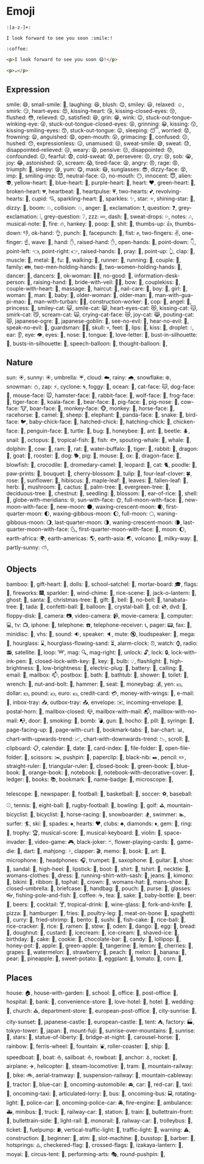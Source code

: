 # Emoji
```regex
:[a-z-]+:
```
```gularen
I look forward to see you soon :smile:!

:coffee:
```
```html
<p>I look forward to see you soon 😄!</p>

<p>☕</p>
```

## Expression
smile: 😄,
small-smile: 🙂,
laughing: 😆,
blush: 😊,
smiley: 😃,
relaxed: ☺️,
smirk: 😏,
heart-eyes: 😍,
kissing-heart: 😘,
kissing-closed-eyes: 😚,
flushed: 😳,
relieved: 😌,
satisfied: 😆,
grin: 😁,
wink: 😉,
stuck-out-tongue-winking-eye: 😜,
stuck-out-tongue-closed-eyes: 😝,
grinning: 😀,
kissing: 😗,
kissing-smiling-eyes: 😙,
stuck-out-tongue: 😛,
sleeping: 😴,
worried: 😟,
frowning: 😦,
anguished: 😧,
open-mouth: 😮,
grimacing: 😬,
confused: 😕,
hushed: 😯,
expressionless: 😑,
unamused: 😒,
sweat-smile: 😅,
sweat: 😓,
disappointed-relieved: 😥,
weary: 😩,
pensive: 😔,
disappointed: 😞,
confounded: 😖,
fearful: 😨,
cold-sweat: 😰,
persevere: 😣,
cry: 😢,
sob: 😭,
joy: 😂,
astonished: 😲,
scream: 😱,
tired-face: 😫,
angry: 😠,
rage: 😡,
triumph: 😤,
sleepy: 😪,
yum: 😋,
mask: 😷,
sunglasses: 😎,
dizzy-face: 😵,
imp: 👿,
smiling-imp: 😈,
neutral-face: 😐,
no-mouth: 😶,
innocent: 😇,
alien: 👽,
yellow-heart: 💛,
blue-heart: 💙,
purple-heart: 💜,
heart: ❤️,
green-heart: 💚,
broken-heart: 💔,
heartbeat: 💓,
heartpulse: 💗,
two-hearts: 💕,
revolving-hearts: 💞,
cupid: 💘,
sparkling-heart: 💖,
sparkles: ✨,
star: ⭐,
shining-star: 🌟,
dizzy: 💫,
boom: 💥,
collision: 💥,
anger: 💢,
exclamation: ❗,
question: ❓,
grey-exclamation: ❕,
grey-question: ❔,
zzz: 💤,
dash: 💨,
sweat-drops: 💦,
notes: 🎶,
musical-note: 🎵,
fire: 🔥,
hankey: 💩,
poop: 💩,
shit: 💩,
thumbs-up: 👍,
thumbs-down: 👎,
ok-hand: 👌,
punch: 👊,
facepunch: 👊,
fist: ✊,
two-fingers: ✌️,
one-finger: ☝️,
wave: 👋,
hand: ✋,
raised-hand: ✋,
open-hands: 👐,
point-down: 👇,
point-left: 👈,
point-right: 👉,
raised-hands: 🙌,
pray: 🙏,
point-up: 👆,
clap: 👏,
muscle: 💪,
metal: 🤘,
fu: 🖕,
walking: 🚶,
runner: 🏃,
running: 🏃,
couple: 👫,
family: 👪,
two-men-holding-hands: 👬,
two-women-holding-hands: 👭,
dancer: 💃,
dancers: 👯,
ok-woman: 🙆‍♀️,
no-good: 🙅,
information-desk-person: 💁,
raising-hand: 🙋,
bride-with-veil: 👰‍♀️,
bow: 🙇,
couplekiss: 💏,
couple-with-heart: 💑,
massage: 💆,
haircut: 💇,
nail-care: 💅,
boy: 👦,
girl: 👧,
woman: 👩,
man: 👨,
baby: 👶,
older-woman: 👵,
older-man: 👴,
man-with-gua-pi-mao: 👲,
man-with-turban: 👳‍♂️,
construction-worker: 👷,
cop: 👮,
angel: 👼,
princess: 👸,
smiley-cat: 😺,
smile-cat: 😸,
heart-eyes-cat: 😻,
kissing-cat: 😽,
smirk-cat: 😼,
scream-cat: 🙀,
crying-cat-face: 😿,
joy-cat: 😹,
pouting-cat: 😾,
japanese-ogre: 👹,
japanese-goblin: 👺,
see-no-evil: 🙈,
hear-no-evil: 🙉,
speak-no-evil: 🙊,
guardsman: 💂‍♂️,
skull: 💀,
feet: 🐾,
lips: 👄,
kiss: 💋,
droplet: 💧,
ear: 👂,
eye: 👁️,
eyes: 👀,
nose: 👃,
tongue: 👅,
love-letter: 💌,
bust-in-silhouette: 👤,
busts-in-silhouette: 👥,
speech-balloon: 💬,
thought-balloon: 💭,

## Nature
sun: ☀️,
sunny: ☀️,
umbrella: ☔,
cloud: ☁️,
rainy: 🌧️,
snowflake: ❄️,
snowman: ⛄,
zap: ⚡,
cyclone: 🌀,
foggy: 🌁,
ocean: 🌊,
cat-face: 🐱,
dog-face: 🐶,
mouse-face: 🐭,
hamster-face: 🐹,
rabbit-face: 🐰,
wolf-face: 🐺,
frog-face: 🐸,
tiger-face: 🐯,
koala-face: 🐨,
bear-face: 🐻,
pig-face: 🐷,
pig-nose: 🐽,
cow-face: 🐮,
boar-face: 🐗,
monkey-face: 🐵,
monkey: 🐒,
horse-face: 🐴,
racehorse: 🐎,
camel: 🐫,
sheep: 🐑,
elephant: 🐘,
panda-face: 🐼,
snake: 🐍,
bird-face: 🐦,
baby-chick-face: 🐤,
hatched-chick: 🐥,
hatching-chick: 🐣,
chicken-face: 🐔,
penguin-face: 🐧,
turtle: 🐢,
bug: 🐛,
honeybee: 🐝,
ant: 🐜,
beetle: 🪲,
snail: 🐌,
octopus: 🐙,
tropical-fish: 🐠,
fish: 🐟,
spouting-whale: 🐳,
whale: 🐋,
dolphin: 🐬,
cow: 🐄,
ram: 🐏,
rat: 🐀,
water-buffalo: 🐃,
tiger: 🐅,
rabbit: 🐇,
dragon: 🐉,
goat: 🐐,
rooster: 🐓,
dog: 🐕,
pig: 🐖,
mouse: 🐁,
ox: 🐂,
dragon-face: 🐲,
blowfish: 🐡,
crocodile: 🐊,
dromedary-camel: 🐪,
leopard: 🐆,
cat: 🐈,
poodle: 🐩,
paw-prints: 🐾,
bouquet: 💐,
cherry-blossom: 🌸,
tulip: 🌷,
four-leaf-clover: 🍀,
rose: 🌹,
sunflower: 🌻,
hibiscus: 🌺,
maple-leaf: 🍁,
leaves: 🍃,
fallen-leaf: 🍂,
herb: 🌿,
mushroom: 🍄,
cactus: 🌵,
palm-tree: 🌴,
evergreen-tree: 🌲,
deciduous-tree: 🌳,
chestnut: 🌰,
seedling: 🌱,
blossom: 🌼,
ear-of-rice: 🌾,
shell: 🐚,
globe-with-meridians: 🌐,
sun-with-face: 🌞,
full-moon-with-face: 🌝,
new-moon-with-face: 🌚,
new-moon: 🌑,
waxing-crescent-moon: 🌒,
first-quarter-moon: 🌓,
waxing-gibbous-moon: 🌔,
full-moon: 🌕,
waning-gibbous-moon: 🌖,
last-quarter-moon: 🌗,
waning-crescent-moon: 🌘,
last-quarter-moon-with-face: 🌜,
first-quarter-moon-with-face: 🌛,
moon: 🌔,
earth-africa: 🌍,
earth-americas: 🌎,
earth-asia: 🌏,
volcano: 🌋,
milky-way: 🌌,
partly-sunny: ⛅,

## Objects
bamboo: 🎍,
gift-heart: 💝,
dolls: 🎎,
school-satchel: 🎒,
mortar-board: 🎓,
flags: 🎏,
fireworks: 🎆,
sparkler: 🎇,
wind-chime: 🎐,
rice-scene: 🎑,
jack-o-lantern: 🎃,
ghost: 👻,
santa: 🎅,
christmas-tree: 🎄,
gift: 🎁,
bell: 🔔,
no-bell: 🔕,
tanabata-tree: 🎋,
tada: 🎉,
confetti-ball: 🎊,
balloon: 🎈,
crystal-ball: 🔮,
cd: 💿,
dvd: 📀,
floppy-disk: 💾,
camera: 📷,
video-camera: 📹,
movie-camera: 🎥,
computer: 💻,
tv: 📺,
iphone: 📱,
telephone: ☎️,
telephone-receiver: 📞,
pager: 📟,
fax: 📠,
minidisc: 💽,
vhs: 📼,
sound: 🔉,
speaker: 🔈,
mute: 🔇,
loudspeaker: 📢,
mega: 📣,
hourglass: ⌛,
hourglass-flowing-sand: ⏳,
alarm-clock: ⏰,
watch: ⌚,
radio: 📻,
satellite: 📡,
loop: ➿,
mag: 🔍,
mag-right: 🔎,
unlock: 🔓,
lock: 🔒,
lock-with-ink-pen: 🔏,
closed-lock-with-key: 🔐,
key: 🔑,
bulb: 💡,
flashlight: 🔦,
high-brightness: 🔆,
low-brightness: 🔅,
electric-plug: 🔌,
battery: 🔋,
calling: 📲,
email: 📧,
mailbox: 📫,
postbox: 📮,
bath: 🛀,
bathtub: 🛁,
shower: 🚿,
toilet: 🚽,
wrench: 🔧,
nut-and-bolt: 🔩,
hammer: 🔨,
seat: 💺,
moneybag: 💰,
yen: 💴,
dollar: 💵,
pound: 💷,
euro: 💶,
credit-card: 💳,
money-with-wings: 💸,
e-mail: 📧,
inbox-tray: 📥,
outbox-tray: 📤,
envelope: ✉️,
incoming-envelope: 📨,
postal-horn: 📯,
mailbox-closed: 📪,
mailbox-with-mail: 📬,
mailbox-with-no-mail: 📭,
door: 🚪,
smoking: 🚬,
bomb: 💣,
gun: 🔫,
hocho: 🔪,
pill: 💊,
syringe: 💉,
page-facing-up: 📄,
page-with-curl: 📃,
bookmark-tabs: 📑,
bar-chart: 📊,
chart-with-upwards-trend: 📈,
chart-with-downwards-trend: 📉,
scroll: 📜,
clipboard: 📋,
calendar: 📆,
date: 📅,
card-index: 📇,
file-folder: 📁,
open-file-folder: 📂,
scissors: ✂️,
pushpin: 📌,
paperclip: 📎,
black-nib: ✒️,
pencil: ✏️,
straight-ruler: 📏,
triangular-ruler: 📐,
closed-book: 📕,
green-book: 📗,
blue-book: 📘,
orange-book: 📙,
notebook: 📓,
notebook-with-decorative-cover: 📔,
ledger: 📒,
books: 📚,
bookmark: 🔖,
name-badge: 📛,
microscope: 🔬,

telescope: 🔭,
newspaper: 📰,
football: 🏈,
basketball: 🏀,
soccer: ⚽,
baseball: ⚾,
tennis: 🎾,
eight-ball: 🎱,
rugby-football: 🏉,
bowling: 🎳,
golf: ⛳,
mountain-bicyclist: 🚵,
bicyclist: 🚴,
horse-racing: 🏇,
snowboarder: 🏂,
swimmer: 🏊,
surfer: 🏄,
ski: 🎿,
spades: ♠️,
hearts: ♥️,
clubs: ♣️,
diamonds: ♦️,
gem: 💎,
ring: 💍,
trophy: 🏆,
musical-score: 🎼,
musical-keyboard: 🎹,
violin: 🎻,
space-invader: 👾,
video-game: 🎮,
black-joker: 🃏,
flower-playing-cards: 🎴,
game-die: 🎲,
dart: 🎯,
mahjong: 🀄,
clapper: 🎬,
memo: 📝,
book: 📖,
art: 🎨,
microphone: 🎤,
headphones: 🎧,
trumpet: 🎺,
saxophone: 🎷,
guitar: 🎸,
shoe: 👞,
sandal: 👡,
high-heel: 👠,
lipstick: 💄,
boot: 👢,
shirt: 👕,
tshirt: 👕,
necktie: 👔,
womans-clothes: 👚,
dress: 👗,
running-shirt-with-sash: 🎽,
jeans: 👖,
kimono: 👘,
bikini: 👙,
ribbon: 🎀,
tophat: 🎩,
crown: 👑,
womans-hat: 👒,
mans-shoe: 👞,
closed-umbrella: 🌂,
briefcase: 💼,
handbag: 👜,
pouch: 👝,
purse: 👛,
glasses: 👓,
fishing-pole-and-fish: 🎣,
coffee: ☕,
tea: 🍵,
sake: 🍶,
baby-bottle: 🍼,
beer: 🍺,
beers: 🍻,
cocktail: 🍸,
tropical-drink: 🍹,
wine-glass: 🍷,
fork-and-knife: 🍴,
pizza: 🍕,
hamburger: 🍔,
fries: 🍟,
poultry-leg: 🍗,
meat-on-bone: 🍖,
spaghetti: 🍝,
curry: 🍛,
fried-shrimp: 🍤,
bento: 🍱,
sushi: 🍣,
fish-cake: 🍥,
rice-ball: 🍙,
rice-cracker: 🍘,
rice: 🍚,
ramen: 🍜,
stew: 🍲,
oden: 🍢,
dango: 🍡,
egg: 🥚,
bread: 🍞,
doughnut: 🍩,
custard: 🍮,
icecream: 🍦,
ice-cream: 🍨,
shaved-ice: 🍧,
birthday: 🎂,
cake: 🍰,
cookie: 🍪,
chocolate-bar: 🍫,
candy: 🍬,
lollipop: 🍭,
honey-pot: 🍯,
apple: 🍎,
green-apple: 🍏,
tangerine: 🍊,
lemon: 🍋,
cherries: 🍒,
grapes: 🍇,
watermelon: 🍉,
strawberry: 🍓,
peach: 🍑,
melon: 🍈,
banana: 🍌,
pear: 🍐,
pineapple: 🍍,
sweet-potato: 🍠,
eggplant: 🍆,
tomato: 🍅,
corn: 🌽,

## Places
house: 🏠,
house-with-garden: 🏡,
school: 🏫,
office: 🏢,
post-office: 🏣,
hospital: 🏥,
bank: 🏦,
convenience-store: 🏪,
love-hotel: 🏩,
hotel: 🏨,
wedding: 💒,
church: ⛪,
department-store: 🏬,
european-post-office: 🏤,
city-sunrise: 🌇,
city-sunset: 🌆,
japanese-castle: 🏯,
european-castle: 🏰,
tent: ⛺,
factory: 🏭,
tokyo-tower: 🗼,
japan: 🗾,
mount-fuji: 🗻,
sunrise-over-mountains: 🌄,
sunrise: 🌅,
stars: 🌠,
statue-of-liberty: 🗽,
bridge-at-night: 🌉,
carousel-horse: 🎠,
rainbow: 🌈,
ferris-wheel: 🎡,
fountain: ⛲,
roller-coaster: 🎢,
ship: 🚢,
speedboat: 🚤,
boat: ⛵,
sailboat: ⛵,
rowboat: 🚣,
anchor: ⚓,
rocket: 🚀,
airplane: ✈️,
helicopter: 🚁,
steam-locomotive: 🚂,
tram: 🚊,
mountain-railway: 🚞,
bike: 🚲,
aerial-tramway: 🚡,
suspension-railway: 🚟,
mountain-cableway: 🚠,
tractor: 🚜,
blue-car: 🚙,
oncoming-automobile: 🚘,
car: 🚗,
red-car: 🚗,
taxi: 🚕,
oncoming-taxi: 🚖,
articulated-lorry: 🚛,
bus: 🚌,
oncoming-bus: 🚍,
rotating-light: 🚨,
police-car: 🚓,
oncoming-police-car: 🚔,
fire-engine: 🚒,
ambulance: 🚑,
minibus: 🚐,
truck: 🚚,
railway-car: 🚋,
station: 🚉,
train: 🚆,
bullettrain-front: 🚅,
bullettrain-side: 🚄,
light-rail: 🚈,
monorail: 🚝,
railway-car: 🚃,
trolleybus: 🚎,
ticket: 🎫,
fuelpump: ⛽,
vertical-traffic-light: 🚦,
traffic-light: 🚥,
warning: ⚠️,
construction: 🚧,
beginner: 🔰,
atm: 🏧,
slot-machine: 🎰,
busstop: 🚏,
barber: 💈,
hotsprings: ♨️,
checkered-flag: 🏁,
crossed-flags: 🎌,
izakaya-lantern: 🏮,
moyai: 🗿,
circus-tent: 🎪,
performing-arts: 🎭,
round-pushpin: 📍,

